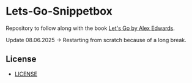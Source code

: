 # Lets-Go-Snippetbox

Repository to follow along with the book [Let's Go by Alex Edwards](https://lets-go.alexedwards.net/).

Update 08.06.2025 -> Restarting from scratch because of a long break.

## License

- [LICENSE](./LICENSE)
